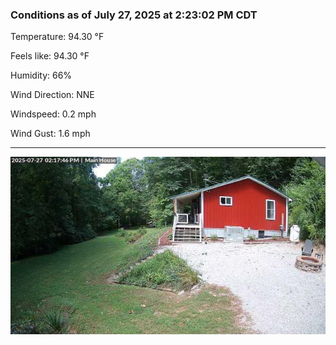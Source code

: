 ### Conditions as of July 27, 2025 at 2:23:02 PM CDT 

Temperature: 94.30 &deg;F

Feels like: 94.30 &deg;F

Humidity: 66%

Wind Direction: NNE

Windspeed: 0.2 mph

Wind Gust: 1.6 mph

---

<img src="./images/latest.jpeg"/>

